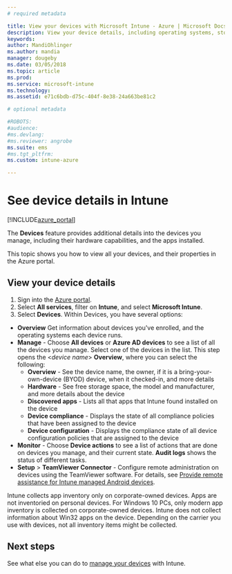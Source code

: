 ```yaml
---
# required metadata

title: View your devices with Microsoft Intune - Azure | Microsoft Docs
description: View your device details, including operating systems, storage space, manufacture and model, and more. Get a list of installed apps, check compliance policies, set up TeamViewer, and more with Microsoft Intune in Azure. Similar to viewing inventory of the devices your manage.
keywords:
author: MandiOhlinger
ms.author: mandia
manager: dougeby
ms.date: 03/05/2018
ms.topic: article
ms.prod:
ms.service: microsoft-intune
ms.technology:
ms.assetid: e71c6bdb-d75c-404f-8e38-24a663be81c2

# optional metadata

#ROBOTS:
#audience:
#ms.devlang:
#ms.reviewer: angrobe
ms.suite: ems
#ms.tgt_pltfrm:
ms.custom: intune-azure

---
```


# See device details in Intune

[!INCLUDE[azure_portal](./includes/azure_portal.md)]

The **Devices** feature provides additional details into the devices you manage, including their hardware capabilities, and the apps installed. 

This topic shows you how to view all your devices, and their properties in the Azure portal.

## View your device details

1. Sign into the [Azure portal](https://portal.azure.com).
2. Select **All services**, filter on **Intune**, and select **Microsoft Intune**.
3. Select **Devices**. Within Devices, you have several options:

  - **Overview** Get information about devices you've enrolled, and the operating systems each device runs.
  - **Manage** - Choose **All devices** or **Azure AD devices** to see a list of all the devices you manage.
    Select one of the devices in the list. This step opens the <*device name*> **Overview**, where you can select the following:
    - **Overview**  - See the device name, the owner, if it is a bring-your-own-device (BYOD) device, when it checked-in, and more details
	- **Hardware** - See free storage space, the model and manufacturer, and more details about the device
	- **Discovered apps** - Lists all that apps that Intune found installed on the device
	- **Device compliance** - Displays the state of all compliance policies that have been assigned to the device
	- **Device configuration** - Displays the compliance state of all device configuration policies that are assigned to the device
- **Monitor** - Choose **Device actions** to see a list of actions that are done on devices you manage, and their current state. **Audit logs** shows the status of different tasks.
- **Setup** > **TeamViewer Connector** - Configure remote administration on devices using the TeamViewer software. For details, see [Provide remote assistance for Intune managed Android devices](device-profile-android-teamviewer.md).

Intune collects app inventory only on corporate-owned devices. Apps are not inventoried on personal devices. For Windows 10 PCs, only modern app inventory is collected on corporate-owned devices. Intune does not collect information about Win32 apps on the device. Depending on the carrier you use with devices, not all inventory items might be collected.

## Next steps
See what else you can do to [manage your devices](device-management.md) with Intune.